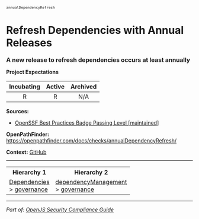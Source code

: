 <span style="font-size:0.8em;"><code>annualDependencyRefresh</code></span>  
# Refresh Dependencies with Annual Releases


<span style="font-size:1.15em;"><b>A new release to refresh dependencies occurs at least annually</b></span>

**Project Expectations**

<div align="center">

| Incubating | Active | Archived |
|:-----------:|:--------:|:----------:|
| R | R | N/A |

</div>




**Sources:**
- [OpenSSF Best Practices Badge Passing Level [maintained]](https://www.bestpractices.dev/en/criteria)

**OpenPathFinder:** https://openpathfinder.com/docs/checks/annualDependencyRefresh/

**Context:** [GitHub](../context-GitHub.md)



---

<table>
<tr>
  <th align="center">Hierarchy 1</th>
  <th align="center">Hierarchy 2</th>
</tr>
<tr>
  <td>
    <a href="../Dependencies">Dependencies</a><br> > 
    <a href="../governance">governance</a>
  </td>
  <td>
    <a href="../
dependencyManagement">
dependencyManagement</a><br> >
    <a href="../governance">governance</a>
  </td>
</tr>
</table>

---

*Part of: [OpenJS Security Compliance Guide](../README.md)* 
